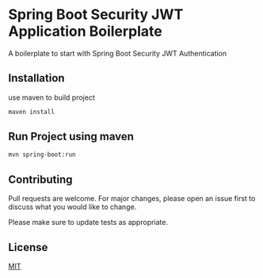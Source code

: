 # Spring Boot Security JWT Application Boilerplate 

A boilerplate to start with Spring Boot Security JWT Authentication

## Installation

use maven to build project

```bash
maven install
```

## Run Project using maven

```bash
mvn spring-boot:run

```

## Contributing
Pull requests are welcome. For major changes, please open an issue first to discuss what you would like to change.

Please make sure to update tests as appropriate.

## License
[MIT](https://choosealicense.com/licenses/mit/)
